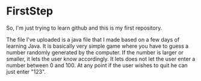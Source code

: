 # FirstStep

So, I'm just trying to learn github and this is my first repository.

The file I've uploaded is a java file that I made based on a few days of learning Java.
It is basically very simple game where you have to guess a number randomly generated by the computer.
If the number is larger or smaller, it lets the user know accordingly.
It lets does not let the user enter a number between 0 and 100.
At any point if the user wishes to quit he can just enter "123".
